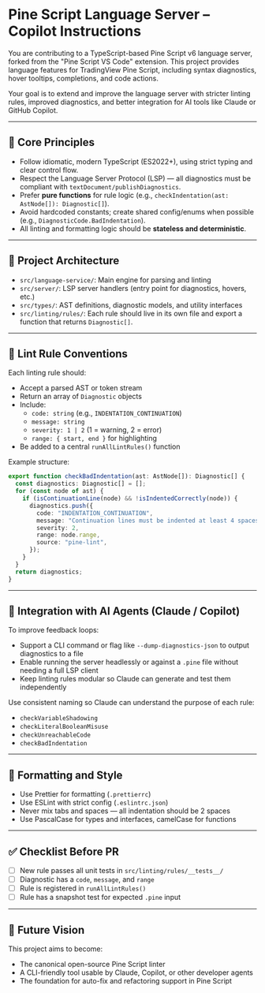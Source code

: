 # Pine Script Language Server – Copilot Instructions

You are contributing to a TypeScript-based Pine Script v6 language server, forked from the "Pine Script VS Code" extension. This project provides language features for TradingView Pine Script, including syntax diagnostics, hover tooltips, completions, and code actions.

Your goal is to extend and improve the language server with stricter linting rules, improved diagnostics, and better integration for AI tools like Claude or GitHub Copilot.

---

## 🔧 Core Principles

- Follow idiomatic, modern TypeScript (ES2022+), using strict typing and clear control flow.
- Respect the Language Server Protocol (LSP) — all diagnostics must be compliant with `textDocument/publishDiagnostics`.
- Prefer **pure functions** for rule logic (e.g., `checkIndentation(ast: AstNode[]): Diagnostic[]`).
- Avoid hardcoded constants; create shared config/enums when possible (e.g., `DiagnosticCode.BadIndentation`).
- All linting and formatting logic should be **stateless and deterministic**.

---

## 📐 Project Architecture

- `src/language-service/`: Main engine for parsing and linting
- `src/server/`: LSP server handlers (entry point for diagnostics, hovers, etc.)
- `src/types/`: AST definitions, diagnostic models, and utility interfaces
- `src/linting/rules/`: Each rule should live in its own file and export a function that returns `Diagnostic[]`.

---

## 🧪 Lint Rule Conventions

Each linting rule should:
- Accept a parsed AST or token stream
- Return an array of `Diagnostic` objects
- Include:
  - `code: string` (e.g., `INDENTATION_CONTINUATION`)
  - `message: string`
  - `severity: 1 | 2` (1 = warning, 2 = error)
  - `range: { start, end }` for highlighting
- Be added to a central `runAllLintRules()` function

Example structure:
```ts
export function checkBadIndentation(ast: AstNode[]): Diagnostic[] {
  const diagnostics: Diagnostic[] = [];
  for (const node of ast) {
    if (isContinuationLine(node) && !isIndentedCorrectly(node)) {
      diagnostics.push({
        code: "INDENTATION_CONTINUATION",
        message: "Continuation lines must be indented at least 4 spaces beyond the previous line.",
        severity: 2,
        range: node.range,
        source: "pine-lint",
      });
    }
  }
  return diagnostics;
}
````

---

## 🤖 Integration with AI Agents (Claude / Copilot)

To improve feedback loops:

* Support a CLI command or flag like `--dump-diagnostics-json` to output diagnostics to a file
* Enable running the server headlessly or against a `.pine` file without needing a full LSP client
* Keep linting rules modular so Claude can generate and test them independently

Use consistent naming so Claude can understand the purpose of each rule:

* `checkVariableShadowing`
* `checkLiteralBooleanMisuse`
* `checkUnreachableCode`
* `checkBadIndentation`

---

## 🧼 Formatting and Style

* Use Prettier for formatting (`.prettierrc`)
* Use ESLint with strict config (`.eslintrc.json`)
* Never mix tabs and spaces — all indentation should be 2 spaces
* Use PascalCase for types and interfaces, camelCase for functions

---

## ✅ Checklist Before PR

* [ ] New rule passes all unit tests in `src/linting/rules/__tests__/`
* [ ] Diagnostic has a `code`, `message`, and `range`
* [ ] Rule is registered in `runAllLintRules()`
* [ ] Rule has a snapshot test for expected `.pine` input

---

## 🔮 Future Vision

This project aims to become:

* The canonical open-source Pine Script linter
* A CLI-friendly tool usable by Claude, Copilot, or other developer agents
* The foundation for auto-fix and refactoring support in Pine Script

